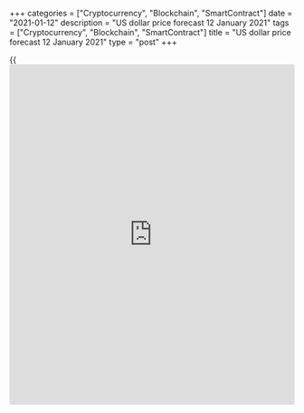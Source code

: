 +++
categories = ["Cryptocurrency", "Blockchain", "SmartContract"]
date = "2021-01-12"
description = "US dollar price forecast 12 January 2021"
tags = ["Cryptocurrency", "Blockchain", "SmartContract"]
title = "US dollar price forecast 12 January 2021"
type = "post"
+++

{{<iframe id="large-banner" src="https://www.bounty.group/#slide=19.0" width="100%" height="600" scrolling="no" style="border: 0px solid rgb(216, 221, 230); border-radius: 3px;">}}

2021-01-12

2021-01-12

Dollar follows Treasuries. Forecast of 12.01.2021Dmitri Demidenko

Before you start rising, you need to get rid of everything, keeping you
down, the ballast. The EURUSD correction has scared off some former
bulls. What’s next? Let us discuss the Forex outlook and make up a
[EURUSD][1] trading plan.

## Weekly US dollar fundamental forecast

The dollar has become oversold, so, naturally, it should rise for some
time. The rally of the Treasury yields encouraged speculators to exit
short trades on the greenback, which have been expanding over the past
few weeks and reached multi-year highs. Emerging markets currencies and
the euro have suffered the most from the USD rebound. The [EURUSD][1]
correction has questioned the former consensus forecast and even turned
yesterday’s bulls into bears.

Morgan Stanley, which suggested at the end of 2020 that the US dollar
should be 10% down over the next twelve months, now says the greenback
has reached the bottom. New fiscal stimulus and the Fed’s discussion of
monetary normalization, which could start already in June, will support
the Treasury yield growth. I must admit the arguments are quite
convincing: in my [December euro price prediction][2], I noted that the
[EURUSD][1] uptrend could turn down amid the talks about the federal
funds rate hike, but I expected it to happen in late 2021. I still keep
my point of view, the current euro’s drawdown is a normal correction,
the pair should exceed the January highs before the uptrend reverses.

After Joe Biden promised trillions of dollars of additional assistance
to the economy, the Treasury yields are rallying up. The rates on
10-year Treasuries have reached 1.158%, the highest value since
February. Besides, Citi anticipates that the new fiscal stimulus will be
$600 billion, Goldman Sachs expects $750 billion, and BofA Merrill Lynch
- $1 trillion.

### Projections for new stimulus package

 _Source_ _: Bloomberg_

The situation in the US bond market doesn’t yet concern the Fed.
Conversely, Atlanta Fed President Raphael Bostic said that if the US
economy recovers quickly, the central bank will begin to roll back QE as
early as 2021. Dallas Federal Reserve President Robert Kaplan says he
expects the US economic growth to be strong enough to allow the Fed to
consider pulling back on the asset purchase program. The money markets
suggest the Fed should hike the interest rate twice by the end of 2023.
Not long ago, there were doubts even about a single rate hike during the
suggested period.

### Weekly [EURUSD][1] trading plan

I think the Fed is not concerned about the rise of the Treasury nominal
yield, as the real yield is still low. The 10-year yield should be up to
1.6-1.8% to scare the Fed and the markets, which is yet unlikely. On the
contrary, the idea of Trump’s impeachment could delay Congress’s
consideration of Joe Biden’s stimulus offer, discourage the bears on the
US Treasuries, and suspend the [EURUSD][1] correction. To buy the euro-
dollar, we need additional signals. The first buy signal will be sent
when the euro sellers fail to draw the price below the support zone of
$1.212-$1.2145. If the price goes below the support zone, we shall pick
up the rebound and buy the euro at a low price around $1.208 and $1.204.



## Price chart of EURUSD in real time mode

The content of this article reflects the author’s opinion and does not
necessarily reflect the official position of LiteForex. The material
published on this page is provided for informational purposes only and
should not be considered as the provision of investment advice for the
purposes of Directive 2004/39/EC.

Rate this article:

{{value}}

( {{count}} {{title}} )

   1. my.liteforex.com/trading/chart?symbol=EURUSD&returnUrl=true
   2. www.liteforex.com/blog/analysts-opinions/two-scenarios-to-trade-the-euro-forecast-as-of-28122020/